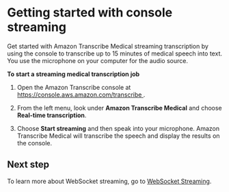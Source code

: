 # Getting started with console streaming<a name="getting-started-med-console"></a>

Get started with Amazon Transcribe Medical streaming transcription by using the console to transcribe up to 15 minutes of medical speech into text\. You use the microphone on your computer for the audio source\.

**To start a streaming medical transcription job**

1. Open the Amazon Transcribe console at [ https://console\.aws\.amazon\.com/transcribe ](https://console.aws.amazon.com/transcribe)\.

1. From the left menu, look under **Amazon Transcribe Medical** and choose **Real\-time transcription**\.

1. Choose **Start streaming** and then speak into your microphone\. Amazon Transcribe Medical will transcribe the speech and display the results on the console\. 

## Next step<a name="setting-up-ascm-next-step-3-med"></a>

To learn more about WebSocket streaming, go to [WebSocket Streaming](websocket-med.md)\.